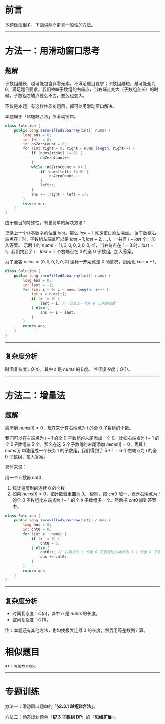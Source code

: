 # 前言

本题做法很多，下面讲两个更具一般性的方法。



---

# 方法一：用滑动窗口思考

## 题解

子数组越长，越可能包含非零元素，不满足题目要求；子数组越短，越可能全为 0，满足题目要求。我们枚举子数组的右端点，当右端点变大（子数组变长）的时候，子数组左端点要么不变，要么也变大。

不仅是本题，有这样性质的题目，都可以用滑动窗口解决。

本题属于「越短越合法」型滑动窗口。

~~~java
class Solution {
    public long zeroFilledSubarray(int[] nums) {
        long ans = 0;
        int left = 0;
        int noZeroCount = 0;
        for (int right = 0; right < nums.length; right++) {
            if (nums[right] != 0) {
                noZeroCount++;
            }
            while (noZeroCount > 0) {
                if (nums[left] != 0) {
                    noZeroCount--;
                }
                left++;
            }
            ans += (right - left + 1);
        }
        return ans;
    }
}
~~~

由于题目的特殊性，有更简单的解决方法：

记录上一个非零数字的位置 $last$。那么 $last+1$ 就是窗口的左端点。
当子数组右端点在 $i$ 时，子数组左端点可以是 $last+1,last+2,…,i$，一共有 $i−last$ 个，加入答案。
示例 1 的 $nums=[1,3,0,0,2,0,0,4]$，当右端点在 $i=3$ 时，$last=1$，我们找到了 $i−last=2$ 个右端点在 $3$ 的全 0 子数组，加入答案。

为了兼容 $nums=[0,0,0,2,0,0]$ 这种一开始就是 0 的情况，初始化 $last=−1$。

~~~java
class Solution {
    public long zeroFilledSubarray(int[] nums) {
        long ans = 0;
        int last = -1;
        for (int i = 0; i < nums.length; i++) {
            int x = nums[i];
            if (x != 0) {
                last = i; // 记录上一个非 0 元素的位置
            } else {
                ans += i - last;
            }
        }
        return ans;
    }
}
~~~

---

## 复杂度分析

时间复杂度：$O(n)$，其中 $n$ 是 $nums$ 的长度。
空间复杂度：$O(1)$。



---

# 方法二：增量法

## 题解

遍历到 $nums[i] \not= 0$，现在来计算右端点为 i 的全 0 子数组的个数。

我们可以在右端点为 $i−1$ 的全 $0$ 子数组的末尾添加一个 $0$。比如右端点为 $i−1$ 的全 $0 子$数组有 $5$ 个，那么在这 $5$ 个子数组的末尾添加 $nums[i]=0$，再算上 $nums[i]$ 单独组成一个长为 1 的子数组，我们得到了 $5+1=6$ 个右端点为 $i$ 的全 0 子数组，加入答案。

具体来说：

用一个计数器 $cnt0$

1. 统计遍历到的连续 0 的个数。
2. 如果 $nums[i] \neq 0$，把计数器重置为 $0。$
   否则，把 $cnt0$ 加一，表示右端点为 $i$ 的全 0 子数组比右端点为 $i−1$ 的全 0 子数组多一个。然后把 $cnt0$ 加到答案中。

~~~java
class Solution {
    public long zeroFilledSubarray(int[] nums) {
        long ans = 0;
        int cnt0 = 0;
        for (int x : nums) {
            if (x != 0) {
                cnt0 = 0;
            } else {
                cnt0++; // 右端点为 i 的全 0 子数组比右端点为 i-1 的全 0 子数组多一个
                ans += cnt0;
            }
        }
        return ans;
    }
}
~~~

---

## 复杂度分析

- 时间复杂度：$O(n)$，其中 $n$ 是 $nums$ 的长度。
- 空间复杂度：$O(1)$。

注：本题还有其他方法，例如找极大连续 0 的长度，然后用等差数列计算。

# 相似题目

`413.等差数列划分`



---

# 专题训练

方法一：滑动窗口题单的「**§2.3.1 越短越合法**」。

方法二：动态规划题单「**§7.3 子数组 DP**」的「**思维扩展**」。

